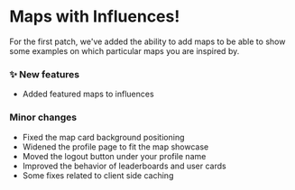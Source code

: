 # Maps with Influences!

For the first patch, we've added the ability to add maps to be able to show some examples on which particular maps you are inspired by.

### ✨ New features

- Added featured maps to influences

### Minor changes

- Fixed the map card background positioning
- Widened the profile page to fit the map showcase
- Moved the logout button under your profile name
- Improved the behavior of leaderboards and user cards
- Some fixes related to client side caching
